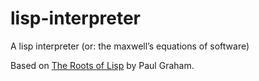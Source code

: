 # lisp-interpreter
A lisp interpreter (or: the maxwell’s equations of software)

Based on [The Roots of Lisp](http://languagelog.ldc.upenn.edu/myl/llog/jmc.pdf) by Paul Graham.
